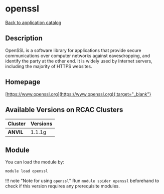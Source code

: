 # openssl

[Back to application catalog](../app_catalog.md)

## Description

OpenSSL is a software library for applications that provide secure communications over computer networks against eavesdropping, and identify the party at the other end. It is widely used by Internet servers, including the majority of HTTPS websites.

## Homepage

[https://www.openssl.org](https://www.openssl.org){:target="_blank"}

## Available Versions on RCAC Clusters

|Cluster|Versions|
|---|---|
**ANVIL**|1.1.1g

## Module

You can load the module by:

```bash
module load openssl
```

!!! note "Note for using `openssl`"
    Run `module spider openssl` beforehand to check if this version requires any prerequisite modules.
